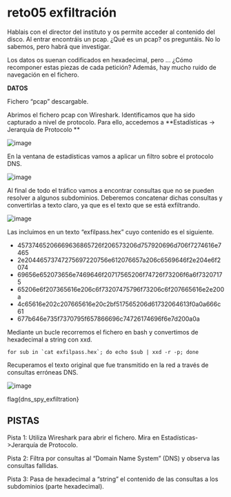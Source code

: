 # reto05 exfiltración

Hablais con el director del instituto y os permite acceder al contenido del disco. Al entrar encontráis un pcap. ¿Qué es un pcap? os preguntáis. No lo sabemos, pero habrá que investigar. 

Los datos os suenan codificados en hexadecimal, pero ... ¿Cómo recomponer estas piezas de cada petición? Además, hay mucho ruido de navegación en el fichero.

**DATOS**

Fichero “pcap” descargable.

Abrimos el fichero pcap con Wireshark. Identificamos que ha sido capturado a nivel de protocolo. Para ello, accedemos a  **Estadísticas  ->  Jerarquía de Protocolo **

![image](https://user-images.githubusercontent.com/69391590/123674902-0d6ecc80-d83a-11eb-9e10-a2a52d96c9c4.png)

En la ventana de estadísticas vamos a aplicar un filtro sobre el protocolo DNS.

![image](https://user-images.githubusercontent.com/69391590/123674989-25dee700-d83a-11eb-93a8-7886e7d0fef6.png)


Al final de todo el tráfico vamos a encontrar consultas que no se pueden resolver a algunos subdominios. Deberemos concatenar dichas consultas y convertirlas a texto claro, ya que es el texto que se está exfiltrando. 


![image](https://user-images.githubusercontent.com/69391590/123675104-427b1f00-d83a-11eb-9f26-5b994fafd866.png)


Las incluimos en un texto “exfilpass.hex” cuyo contenido es el siguiente.  

- 45737465206669636865726f206573206d757920696d706f7274616e7465 
- 2e20446573747275697220756e612076657a206c6569646f2e204e6f2074 
- 69656e652073656e7469646f20717565206f74726f73206f6a6f73207175 
- 65206e6f207365616e206c6f73207475796f73206c6f207665616e2e200a 
- 4c65616e202c207665616e20c2bf517565206d61732064613f0a0a666c61 
- 677b646e735f7370795f657866696c74726174696f6e7d200a0a 

Mediante un bucle recorremos el fichero en bash y convertimos de hexadecimal a string con xxd.  

```for sub in `cat exfilpass.hex`; do echo $sub | xxd -r -p; done```

Recuperamos el texto original que fue transmitido en la red a través de consultas erróneas DNS. 


![image](https://user-images.githubusercontent.com/69391590/123675671-e95fbb00-d83a-11eb-8e1d-e1578157ee8e.png)


 flag{dns_spy_exfiltration} 
 
 
## PISTAS

Pista 1: Utiliza Wireshark para abrir el fichero. Mira en Estadísticas->Jerarquía de Protocolo. 

Pista 2: Filtra por consultas al “Domain Name System” (DNS) y observa las consultas fallidas. 

Pista 3:   Pasa de hexadecimal a “string” el contenido de las consultas a los subdominios (parte hexadecimal).

